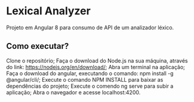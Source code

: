 # Lexical Analyzer

Projeto em Angular 8 para consumo de API de um analizador léxico.

## Como executar?

Clone o repositório;
Faça o download do Node.js na sua máquina, através do link: https://nodejs.org/en/download/;
Abra um terminal na aplicação;
Faça o download do angular, executando o comando: npm install -g @angular/cli/;
Execute o comando NPM INSTALL para baixar as dependências do projeto;
Execute o comendo ng serve para subir a aplicação;
Abra o navegador e acesse localhost:4200.




